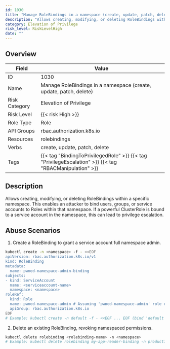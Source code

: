 ```yaml
---
id: 1030
title: "Manage RoleBindings in a namespace (create, update, patch, delete)"
description: "Allows creating, modifying, or deleting RoleBindings within a specific namespace. This enables an attacker to bind users, groups, or service accounts to Roles within that namespace. If a powerful ClusterRole is bound to a service account in the namespace, this can lead to privilege escalation."
category: Elevation of Privilege
risk_level: RiskLevelHigh
date: ""
---
```


## Overview

| Field         | Value                                                                                                  |
| ------------- | ------------------------------------------------------------------------------------------------------ |
| ID            | 1030                                                                                                   |
| Name          | Manage RoleBindings in a namespace (create, update, patch, delete)                                     |
| Risk Category | Elevation of Privilege                                                                                 |
| Risk Level    | {{< risk High >}}                                                                                      |
| Role Type     | Role                                                                                                   |
| API Groups    | rbac.authorization.k8s.io                                                                              |
| Resources     | rolebindings                                                                                           |
| Verbs         | create, update, patch, delete                                                                          |
| Tags          | {{< tag "BindingToPrivilegedRole" >}} {{< tag "PrivilegeEscalation" >}} {{< tag "RBACManipulation" >}} |

## Description

Allows creating, modifying, or deleting RoleBindings within a specific namespace. This enables an attacker to bind users, groups, or service accounts to Roles within that namespace. If a powerful ClusterRole is bound to a service account in the namespace, this can lead to privilege escalation.

## Abuse Scenarios

1. Create a RoleBinding to grant a service account full namespace admin.

```bash {copy=true}
kubectl create -n <namespace> -f - <<EOF
apiVersion: rbac.authorization.k8s.io/v1
kind: RoleBinding
metadata:
  name: pwned-namespace-admin-binding
subjects:
- kind: ServiceAccount
  name: <serviceaccount-name>
  namespace: <namespace>
roleRef:
  kind: Role
  name: pwned-namespace-admin # Assuming 'pwned-namespace-admin' role exists
  apiGroup: rbac.authorization.k8s.io
EOF
# Example: kubectl create -n default -f - <<EOF ... EOF (bind 'default' SA to 'pwned-namespace-admin' role)

```

2. Delete an existing RoleBinding, revoking namespaced permissions.

```bash {copy=true}
kubectl delete rolebinding <rolebinding-name> -n <namespace>
# Example: kubectl delete rolebinding my-app-reader-binding -n production

```
